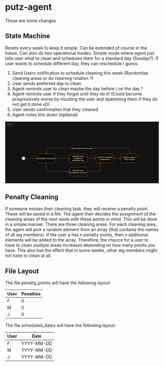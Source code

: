 # putz-agent
These are some changes
## State Machine
Resets every week to keep it simple. Can be extended of course in the future. Can also do two operational modes. 
Simple mode where agent just tells user what to clean and schedules them for a standard day (Sunday?). If user wants to 
schedule different day, they can reschedule I guess. 

1. Send Users notification to schedule cleaning this week (Randomise cleaning areas or do cleaning rotation ?)
2. User sends preferred day to clean
3. Agent reminds user to clean maybe the day before / on the day ?
4. Agent reminds user if they forgot until they do it! (Could become progressively worse by insulting the user and 
spamming them if they do not get it done xD)
5. User sends confirmation that they cleaned
6. Agent notes this down (optional)

![State Diagram of agent](/project_documentation/putz_agent_state_diagram.drawio.png?raw=true "State Diagram")

## Penalty Cleaning
If someone misses their cleaning task, they will receive a penalty point. These will be saved in a file. The agent then 
decides the assignment of the cleaning areas of the next week with these points in mind. This will be done in a simple 
manner. There are three cleaning areas. For each cleaning area, the agent will pick a random element from an array 
(that contains the names of all wg members). If the user a has n penalty points, then n additional elements will be 
added to the array. Therefore, the chance for a user to have to clean multiple areas increases depending on how many 
points you have. This also has the effect that in some weeks, other wg members might not have to clean at all.

## File Layout

The file penalty_points will have the following layout:

| User | Penalties |
|------|-----------|
| F    | 0         |
| M    | 0         |
| J    | 0         |

The file scheduled_dates will have the following layout:

| User | Date       |
|------|------------|
| F    | YYYY-MM-DD |
| M    | YYYY-MM-DD |
| J    | YYYY-MM-DD |

